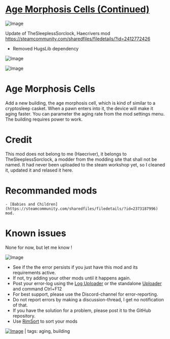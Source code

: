 # [Age Morphosis Cells (Continued)](https://steamcommunity.com/sharedfiles/filedetails/?id=2616426855)

![Image](https://i.imgur.com/buuPQel.png)

Update of TheSleeplessSorclock, Haecrivers mod
https://steamcommunity.com/sharedfiles/filedetails/?id=2412772426

- Removed HugsLib dependency

![Image](https://i.imgur.com/pufA0kM.png)
	
![Image](https://i.imgur.com/Z4GOv8H.png)

#  Age Morphosis Cells 

Add a new building, the age morphosis cell, which is kind of similar to a cryptosleep casket. When a pawn enters into it, the device will make it aging faster. You can parameter the aging rate from the mod settings menu. The building requires power to work.

#  Credit 

This mod does not belong to me (Haecriver), it belongs to TheSleeplessSorclock, a modder from the modding site that shall not be named. It had never been uploaded to the steam workshop yet, so I cleaned it, updated it and relased it here.

#  Recommanded mods 



    - [Babies and Children](https://steamcommunity.com/sharedfiles/filedetails/?id=2373187996) mod.



#  Known issues  

None for now, but let me know !

![Image](https://i.imgur.com/PwoNOj4.png)



-  See if the the error persists if you just have this mod and its requirements active.
-  If not, try adding your other mods until it happens again.
-  Post your error-log using the [Log Uploader](https://steamcommunity.com/sharedfiles/filedetails/?id=2873415404) or the standalone [Uploader](https://steamcommunity.com/sharedfiles/filedetails/?id=2873415404) and command Ctrl+F12
-  For best support, please use the Discord-channel for error-reporting.
-  Do not report errors by making a discussion-thread, I get no notification of that.
-  If you have the solution for a problem, please post it to the GitHub repository.
-  Use [RimSort](https://github.com/RimSort/RimSort/releases/latest) to sort your mods

 

[![Image](https://img.shields.io/github/v/release/emipa606/AgeMorphosisCells?label=latest%20version&style=plastic&color=9f1111&labelColor=black)](https://steamcommunity.com/sharedfiles/filedetails/changelog/2616426855) | tags: aging,  building
